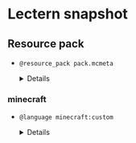 # Lectern snapshot

## Resource pack

- `@resource_pack pack.mcmeta`

  <details>

  ```json
  {
    "pack": {
      "pack_format": 8,
      "description": ""
    }
  }
  ```

  </details>

### minecraft

- `@language minecraft:custom`

  <details>

  ```json
  {
    "custom.foo": "foo",
    "custom.bar": "bar"
  }
  ```

  </details>
